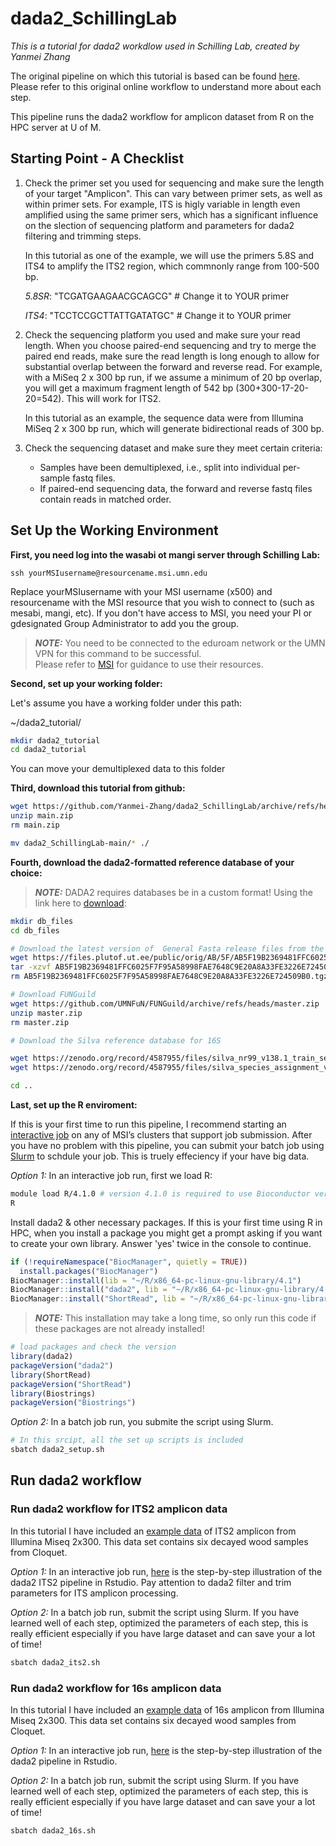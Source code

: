 # dada2_SchillingLab

*This is a tutorial for dada2 workdlow used in Schilling Lab, created by Yanmei Zhang*

The original pipeline on which this tutorial is based can be found [here](https://benjjneb.github.io/dada2/ITS_workflow.html). Please refer to this original online workflow to understand more about each step.

This pipeline runs the dada2 workflow for amplicon dataset from R on the HPC server at U of M.

## Starting Point - A Checklist

1. Check the primer set you used for sequencing and make sure the length of your target "Amplicon". This can vary between primer sets, as well as within primer sets. For example, ITS is higly variable in length even amplified using the same primer sers, which has a significant influence on the slection of sequencing platform and parameters for dada2 filtering and trimming steps.
   
   In this tutorial as one of the example, we will use the primers 5.8S and ITS4 to amplify the ITS2 region, which commnonly range from 100-500 bp.

   *5.8SR*: "TCGATGAAGAACGCAGCG" # Change it to YOUR primer

   *ITS4*: "TCCTCCGCTTATTGATATGC" # Change it to YOUR primer

2. Check the sequencing platform you used and make sure your read length. When you choose paired-end sequencing and try to merge the paired end reads, make sure the read length is long enough to allow for substantial overlap between the forward and reverse read. For example, with a MiSeq 2 x 300 bp run, if we assume a minimum of 20 bp overlap, you will get a maximum fragment length of 542 bp (300+300-17-20-20=542). This will work for ITS2.

   In this tutorial as an example, the sequence data were from Illumina MiSeq 2 x 300 bp run, which will generate bidirectional reads of 300 bp.

3. Check the sequencing dataset and make sure they meet certain criteria:

   - Samples have been demultiplexed, i.e., split into individual per-sample fastq files.
   - If paired-end sequencing data, the forward and reverse fastq files contain reads in matched order.
  
## Set Up the Working Environment

**First, you need log into the wasabi ot mangi server through Schilling Lab:**

`ssh yourMSIusername@resourcename.msi.umn.edu`

Replace yourMSIusername with your MSI username (x500) and resourcename with the MSI resource that you wish to connect to (such as mesabi, mangi, etc). If you don't have access to MSI, you need your PI or gdesignated Group Administrator to add you the group.

 > **_NOTE:_** You need to be connected to the eduroam network or the UMN VPN for this command to be successful.\
 > Please refer to [MSI](https://www.msi.umn.edu/) for guidance to use their resources.
 
**Second, set up your working folder:**

Let's assume you have a working folder under this path:

~/dada2_tutorial/

```bash
mkdir dada2_tutorial
cd dada2_tutorial
```

You can move your demultiplexed data to this folder

**Third, download this tutorial from github:**

```bash
wget https://github.com/Yanmei-Zhang/dada2_SchillingLab/archive/refs/heads/main.zip  
unzip main.zip
rm main.zip

mv dada2_SchillingLab-main/* ./
```

**Fourth, download the dada2-formatted reference database of your choice:**

 > **_NOTE:_** DADA2 requires databases be in a custom format! Using the link here to [download](https://benjjneb.github.io/dada2/training.html):

```bash
mkdir db_files
cd db_files

# Download the latest version of  General Fasta release files from the UNITE ITS database and used as a reference
wget https://files.plutof.ut.ee/public/orig/AB/5F/AB5F19B2369481FFC6025F7F95A58998FAE7648C9E20A8A33FE3226E724509B0.tgz # Change to the LATEST version
tar -xzvf AB5F19B2369481FFC6025F7F95A58998FAE7648C9E20A8A33FE3226E724509B0.tgz
rm AB5F19B2369481FFC6025F7F95A58998FAE7648C9E20A8A33FE3226E724509B0.tgz

# Download FUNGuild
wget https://github.com/UMNFuN/FUNGuild/archive/refs/heads/master.zip
unzip master.zip
rm master.zip

# Download the Silva reference database for 16S

wget https://zenodo.org/record/4587955/files/silva_nr99_v138.1_train_set.fa.gz
wget https://zenodo.org/record/4587955/files/silva_species_assignment_v138.1.fa.gz

cd ..
```

**Last, set up the R enviroment:**

If this is your first time to run this pipeline, I recommend starting an [interactive job](https://www.msi.umn.edu/content/interactive-queue-use-srun) on any of MSI’s clusters that support job submission. After you have no problem with this pipeline, you can submit your batch job using [Slurm](https://www.msi.umn.edu/content/job-submission-and-scheduling-slurm) to schdule your job. This is truely effeciency if your have big data.

*Option 1:* In an interactive job run, first we load R:

```bash
module load R/4.1.0 # version 4.1.0 is required to use Bioconductor version '3.13' 
R
```

Install dada2 & other necessary packages. If this is your first time using R in HPC, when you install a package you might get a prompt asking if you want to create your own library. Answer 'yes' twice in the console to continue.

```r
if (!requireNamespace("BiocManager", quietly = TRUE))
  install.packages("BiocManager")
BiocManager::install(lib = "~/R/x86_64-pc-linux-gnu-library/4.1")
BiocManager::install("dada2", lib = "~/R/x86_64-pc-linux-gnu-library/4.1")
BiocManager::install("ShortRead", lib = "~/R/x86_64-pc-linux-gnu-library/4.1")
```

> **_NOTE:_** This installation may take a long time, so only run this code if these packages are not already installed!

```r
# load packages and check the version
library(dada2)
packageVersion("dada2")
library(ShortRead)
packageVersion("ShortRead")
library(Biostrings)
packageVersion("Biostrings")
```

*Option 2:* In a batch job run, you submite the script using Slurm.

```bash
# In this srcipt, all the set up scripts is included
sbatch dada2_setup.sh
```

## Run dada2 workflow

### Run dada2 workflow for ITS2 amplicon data

In this tutorial I have included an [example data](https://github.com/Yanmei-Zhang/DADA2_SchillingLab/tree/main/example/ITS2) of ITS2 amplicon from Illumina Miseq 2x300. This data set contains six decayed wood samples from Cloquet. 

*Option 1:* In an interactive job run, [here](https://github.com/Yanmei-Zhang/DADA2_SchillingLab/wiki/The-dada2-ITS-Pipeline-for-Pair_ended-Reads) is the step-by-step illustration of the dada2 ITS2 pipeline in Rstudio. Pay attention to dada2 filter and trim parameters for ITS amplicon processing. 

*Option 2:* In a batch job run, submit the script using Slurm. If you have learned well of each step, optimized the parameters of each step, this is really efficient especially if you have large dataset and can save your a lot of time! 

```bash
sbatch dada2_its2.sh
```

### Run dada2 workflow for 16s amplicon data

In this tutorial I have included an [example data](https://github.com/Yanmei-Zhang/DADA2_SchillingLab/tree/main/example/16S) of 16s amplicon from Illumina Miseq 2x300. This data set contains six decayed wood samples from Cloquet. 

*Option 1:* In an interactive job run, [here](https://github.com/Yanmei-Zhang/DADA2_SchillingLab/wiki/The-dada2-Pipeline-for-16s-Amplicon-Pair_ended-Reads) is the step-by-step illustration of the dada2 pipeline in Rstudio. 

*Option 2:* In a batch job run, submit the script using Slurm. If you have learned well of each step, optimized the parameters of each step, this is really efficient especially if you have large dataset and can save your a lot of time! 

```bash
sbatch dada2_16s.sh
```

